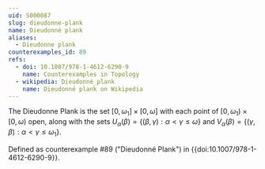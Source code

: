 ```yaml
---
uid: S000087
slug: dieudonne-plank
name: Dieudonné plank
aliases:
  - Dieudonne plank
counterexamples_id: 89
refs:
  - doi: 10.1007/978-1-4612-6290-9 
    name: Counterexamples in Topology
  - wikipedia: Dieudonné_plank
    name: Dieudonné plank on Wikipedia
---
```

The Dieudonne Plank is the set $[0,\omega_1] \times [0,\omega]$ with each point of $[0,\omega_1) \times [0,\omega)$ open, along with the sets $U_\alpha(\beta) = \{(\beta,\gamma) : \alpha < \gamma \leq \omega\}$ and $V_\alpha(\beta) = \{(\gamma,\beta): \alpha < \gamma \leq \omega_1\}$.

Defined as counterexample #89 ("Dieudonné Plank")
in {{doi:10.1007/978-1-4612-6290-9}}.

